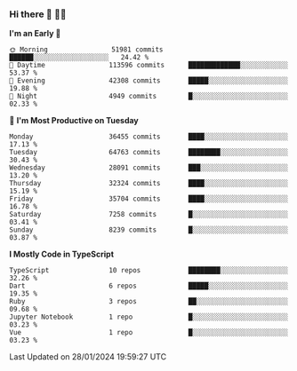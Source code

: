 ### Hi there 👋 🧑‍💻



<!--START_SECTION:waka-->
**I'm an Early 🐤** 

```text
🌞 Morning                51981 commits       ██████░░░░░░░░░░░░░░░░░░░   24.42 % 
🌆 Daytime                113596 commits      █████████████░░░░░░░░░░░░   53.37 % 
🌃 Evening                42308 commits       █████░░░░░░░░░░░░░░░░░░░░   19.88 % 
🌙 Night                  4949 commits        █░░░░░░░░░░░░░░░░░░░░░░░░   02.33 % 
```
📅 **I'm Most Productive on Tuesday** 

```text
Monday                   36455 commits       ████░░░░░░░░░░░░░░░░░░░░░   17.13 % 
Tuesday                  64763 commits       ████████░░░░░░░░░░░░░░░░░   30.43 % 
Wednesday                28091 commits       ███░░░░░░░░░░░░░░░░░░░░░░   13.20 % 
Thursday                 32324 commits       ████░░░░░░░░░░░░░░░░░░░░░   15.19 % 
Friday                   35704 commits       ████░░░░░░░░░░░░░░░░░░░░░   16.78 % 
Saturday                 7258 commits        █░░░░░░░░░░░░░░░░░░░░░░░░   03.41 % 
Sunday                   8239 commits        █░░░░░░░░░░░░░░░░░░░░░░░░   03.87 % 
```


**I Mostly Code in TypeScript** 

```text
TypeScript               10 repos            ████████░░░░░░░░░░░░░░░░░   32.26 % 
Dart                     6 repos             █████░░░░░░░░░░░░░░░░░░░░   19.35 % 
Ruby                     3 repos             ██░░░░░░░░░░░░░░░░░░░░░░░   09.68 % 
Jupyter Notebook         1 repo              █░░░░░░░░░░░░░░░░░░░░░░░░   03.23 % 
Vue                      1 repo              █░░░░░░░░░░░░░░░░░░░░░░░░   03.23 % 
```




 Last Updated on 28/01/2024 19:59:27 UTC
<!--END_SECTION:waka-->


